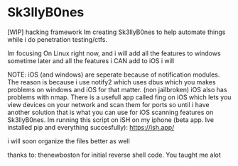 # Sk3llyB0nes
[WIP] hacking framework
Im creating Sk3llyB0nes to help automate things while i do penetration testing/ctfs.

Im focusing On Linux right now, and i will add all the features to windows sometime later and all the features i CAN add to iOS i will

NOTE: iOS (and windows) are seperate because of notification modules. The reason is because i use notify2 which uses dbus which you makes problems on windows and iOS for that matter. (non jailbroken) iOS also has problems with nmap. There is a usefull app called fing on iOS which lets you view devices on your network and scan them for ports so until i have another solution that is what you can use for iOS scanning features on Sk3llyB0nes. Im running this script on iSH on my iphone (beta app. Ive installed pip and everything succesfully): https://ish.app/

i will soon organize the files better as well

thanks to: thenewboston for initial reverse shell code. You taught me alot
